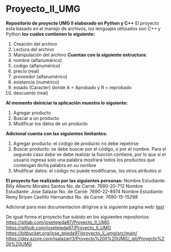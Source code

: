 # Proyecto_II_UMG
**Repositorio de proyecto UMG II elaborado en Python y C++**
El proyecto esta basado en el manejo de archivos, los lenguajes utilizados son C++ y Python
**los cuales contienen lo siguiente:**
1. Creación del archivo
2. Lectura del archivo
3. Manipulación del archivo
**Cuentan con la siguiente estructura:**
1. nombre (alfanumérico)
2. codigo (alfanumérico)
3. precio (real)
4. proveedor (alfanumérico)
5. existencia (numérico)
6. estado (Caracter) donde A = Aprobado y R = reprobado
7. descuento (real)

**Al momento deiniciar la aplicación muestra lo siguiente:**
1. Agregar producto
2. Buscar a un producto
3. Modificar los datos de un producto

**Adicional cuenta con las siguientes limitantes:**
1. Agregar producto: el código de producto no debe repetirse
2. Buscar producto: se debe buscar por el código, o por el nombre. Para el segundo caso debe se
debe realizar la función contiene, por lo que si el usuario ingresa solo una palabra mostrará
todos los productos que contengan dicha palabra en su nombre
3. Modificar datos: el código no puede modificarse, los otros atributos si


**El proyecto fue realizado por las siguientes personas:**
       Nombre Estudiante: Billy Alberto Morales Santos                        No. de Carné: 7690-20-712	
       Nombre Estudiante: Jose Salazar                                        No. de Carné: 7690-22-8974
       Nombre Estudiante: Remy Briyan Castillo Hernandez                      No. de Carné: 7690-15-15298

Adicional para mas documentacion dirigirse a la siguiente pagina web: [text](https://umgt-my.sharepoint.com/:f:/g/personal/jsalazart3_miumg_edu_gt/EoK_XzSiwfxDv9xbI0jM-MABdGQRGXXUmQrw76ud0rtzGQ?e=BICjmY)

De igual forma el proyecto fue subido en los siguientes repositorios:
https://gitlab.com/josetejeda97/Proyecto_II_UMG
https://github.com/josetejeda97/Proyecto_II_UMG
https://bitbucket.org/jose_tejeda97/proyecto_ii_umg/src/main/
https://dev.azure.com/jsalazart3/Proyecto%20II%20UMG/_git/Proyecto%20II%20UMG
